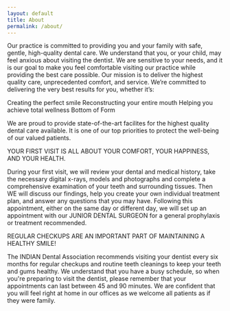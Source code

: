 ```yaml
---
layout: default
title: About
permalink: /about/
---
```


Our practice is committed to providing you and your family with safe, gentle, high-quality dental care. We understand that you, or your child, may feel anxious about visiting the dentist. We are sensitive to your needs, and it is our goal to make you feel comfortable visiting our practice while providing the best care possible.
Our mission is to deliver the highest quality care, unprecedented comfort, and service. We’re committed to delivering the very best results for you, whether it’s:

Creating the perfect smile
Reconstructing your entire mouth
Helping you achieve total wellness
Bottom of Form

We are proud to provide state-of-the-art facilites for the highest quality dental care available. It is one of our top priorities to protect the well-being of our valued patients. 
 
YOUR FIRST VISIT IS ALL ABOUT YOUR COMFORT, YOUR HAPPINESS, AND YOUR HEALTH.

During your first visit, we will review your dental and medical history, take the necessary digital x-rays, models and photographs and complete a comprehensive examination of your teeth and surrounding tissues. Then WE will discuss our findings, help you create your own individual treatment plan, and answer any questions that you may have. Following this appointment, either on the same day or different day, we will set up an appointment with our JUNIOR DENTAL SURGEON for a general prophylaxis or treatment recommended.

REGULAR CHECKUPS ARE AN IMPORTANT PART OF MAINTAINING A HEALTHY SMILE!

The INDIAN Dental Association recommends visiting your dentist every six months for regular checkups and routine teeth cleanings to keep your teeth and gums healthy.
We understand that you have a busy schedule, so when you're preparing to visit the dentist, please remember that your appointments can last between 45 and 90 minutes.
We are confident that you will feel right at home in our offices as we welcome all patients as if they were family.

